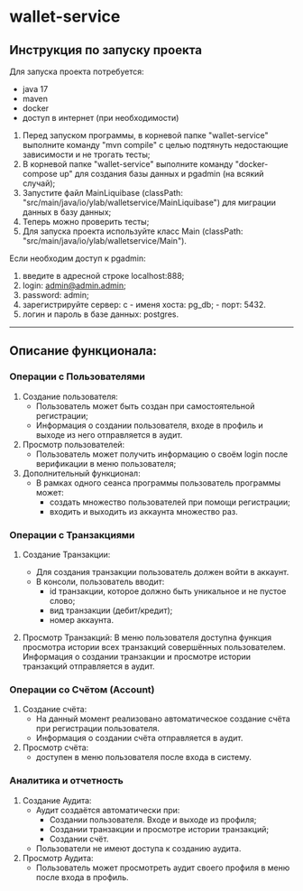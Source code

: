 # wallet-service

## Инструкция по запуску проекта

Для запуска проекта потребуется:
- java 17
- maven
- docker
- доступ в интернет (при необходимости)

1. Перед запуском программы, в корневой папке "wallet-service" выполните команду "mvn compile" 
с целью подтянуть недостающие зависимости и не трогать тесты;
2. В корневой папке "wallet-service" выполните команду "docker-compose up"
для создания базы данных и pgadmin (на всякий случай);
3. Запустите файл MainLiquibase (classPath: "src/main/java/io/ylab/walletservice/MainLiquibase")
для миграции данных в базу данных;
4. Теперь можно проверить тесты;
5. Для запуска проекта используйте класс Main (classPath: "src/main/java/io/ylab/walletservice/Main").

Если необходим доступ к pgadmin:
1. введите в адресной строке localhost:888;
2. login: admin@admin.admin;
3. password: admin;
4. зарегистрируйте сервер: с
       - именя хоста: pg_db;
       - порт: 5432.
6. логин и пароль в базе данных: postgres.


---

## Описание функционала:

### Операции с Пользователями

1. Создание пользователя:
    - Пользователь может быть создан при самостоятельной регистрации;
    - Информация о создании пользователя, входе в профиль и выходе из него отправляется в аудит.
2. Просмотр пользователей:
    - Пользователь может получить информацию о своём login после верификации в меню пользователя;
4. Дополнительный функционал:
    - В рамках одного сеанса программы пользователь программы может:
      - создать множество пользователей при помощи регистрации;
      - входить и выходить из аккаунта множество раз.

### Операции с Транзакциями

1. Создание Транзакции:
    - Для создания транзакции пользователь должен войти в аккаунт.
    - В консоли, пользователь вводит:
      - id транзакции, которое должно быть уникальное и не пустое слово;
      - вид транзакции (дебит/кредит);
      - номер аккаунта.

2. Просмотр Транзакций:
   В меню пользователя доступна функция просмотра истории всех транзакций совершённых пользователем.
   Информация о создании транзакции и просмотре истории транзакций отправляется в аудит.
   

### Операции со Счётом (Account)

1. Создание счёта:
    - На данный момент реализовано автоматическое создание счёта при регистрации пользователя.
    - Информация о создании счёта отправляется в аудит.
2. Просмотр счёта:
    - доступен в меню пользователя после входа в систему.

### Аналитика и отчетность

1. Создание Аудита:
    - Аудит создаётся автоматически при:
      - Создании пользователя. Входе и выходе из профиля;
      - Создании транзакции и просмотре истории транзакций;
      - Создании счёт.
    - Пользователи не имеют доступа к созданию аудита.
2. Просмотр Аудита:
    - Пользователь может просмотреть аудит своего профиля в меню после входа в профиль.
